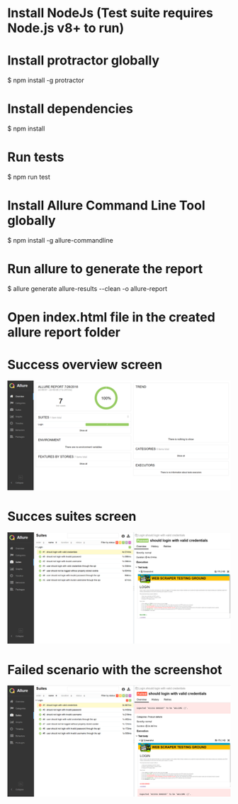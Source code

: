 # Install NodeJs (Test suite requires Node.js v8+ to run)

# Install protractor globally

$ npm install -g protractor

# Install dependencies

$ npm install

# Run tests

$ npm run test

# Install Allure Command Line Tool globally

$ npm install -g allure-commandline
 
# Run allure to generate the report

$ allure generate allure-results --clean -o allure-report

# Open index.html file in the created allure report folder

# Success overview screen 

![Alt text](./readme_screenshots/Success_Overview.png?raw=true "Title")

# Succes suites screen

![Alt text](./readme_screenshots/Success_Suites.png?raw=true "Title")

# Failed scenario with the screenshot

![Alt text](./readme_screenshots/Error.png?raw=true "Title")


